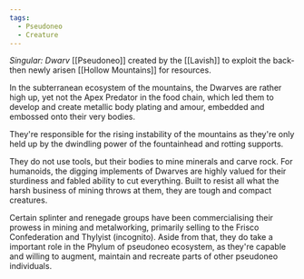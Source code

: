 ```yaml
---
tags:
  - Pseudoneo
  - Creature
---
```

*Singular: Dwarv*
[[Pseudoneo]] created by the [[Lavish]] to exploit the back-then newly arisen [[Hollow Mountains]] for resources. 

In the subterranean ecosystem of the mountains, the Dwarves are rather high up, yet not the Apex Predator in the food chain, which led them to develop and create metallic body plating and amour, embedded and embossed onto their very bodies. 

They're responsible for the rising instability of the mountains as they're only held up by the dwindling power of the fountainhead and rotting supports.


They do not use tools, but their bodies to mine minerals and carve rock. For humanoids, the digging implements of Dwarves are highly valued for their sturdiness and fabled ability to cut everything. 
Built to resist all what the harsh business of mining throws at them, they are tough and compact creatures. 

Certain splinter and renegade groups have been commercialising their prowess in mining and metalworking, primarily selling to the Frisco Confederation and Thylyist (incognito).
Aside from that, they do take a important role in the Phylum of pseudoneo ecosystem, as they're capable and willing to augment, maintain and recreate parts of other pseudoneo individuals.